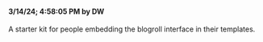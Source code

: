#### 3/14/24; 4:58:05 PM by DW

A starter kit for people embedding the blogroll interface in their templates.

